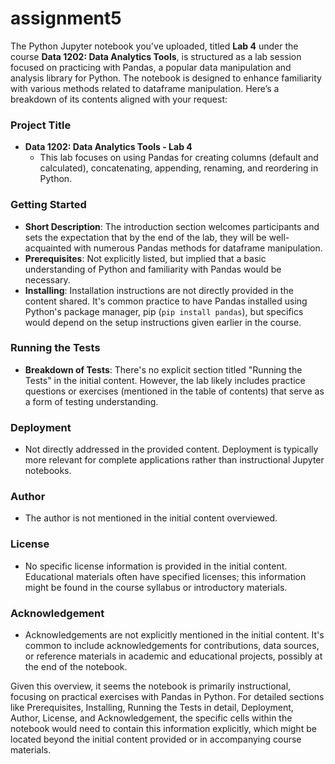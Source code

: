 # assignment5

The Python Jupyter notebook you've uploaded, titled **Lab 4** under the course **Data 1202: Data Analytics Tools**, is structured as a lab session focused on practicing with Pandas, a popular data manipulation and analysis library for Python. The notebook is designed to enhance familiarity with various methods related to dataframe manipulation. Here’s a breakdown of its contents aligned with your request:

### Project Title
- **Data 1202: Data Analytics Tools - Lab 4**
  - This lab focuses on using Pandas for creating columns (default and calculated), concatenating, appending, renaming, and reordering in Python.

### Getting Started
- **Short Description**: The introduction section welcomes participants and sets the expectation that by the end of the lab, they will be well-acquainted with numerous Pandas methods for dataframe manipulation.
- **Prerequisites**: Not explicitly listed, but implied that a basic understanding of Python and familiarity with Pandas would be necessary.
- **Installing**: Installation instructions are not directly provided in the content shared. It's common practice to have Pandas installed using Python's package manager, pip (`pip install pandas`), but specifics would depend on the setup instructions given earlier in the course.

### Running the Tests
- **Breakdown of Tests**: There's no explicit section titled "Running the Tests" in the initial content. However, the lab likely includes practice questions or exercises (mentioned in the table of contents) that serve as a form of testing understanding.

### Deployment
- Not directly addressed in the provided content. Deployment is typically more relevant for complete applications rather than instructional Jupyter notebooks.

### Author
- The author is not mentioned in the initial content overviewed.

### License
- No specific license information is provided in the initial content. Educational materials often have specified licenses; this information might be found in the course syllabus or introductory materials.

### Acknowledgement
- Acknowledgements are not explicitly mentioned in the initial content. It's common to include acknowledgements for contributions, data sources, or reference materials in academic and educational projects, possibly at the end of the notebook.

Given this overview, it seems the notebook is primarily instructional, focusing on practical exercises with Pandas in Python. For detailed sections like Prerequisites, Installing, Running the Tests in detail, Deployment, Author, License, and Acknowledgement, the specific cells within the notebook would need to contain this information explicitly, which might be located beyond the initial content provided or in accompanying course materials.
